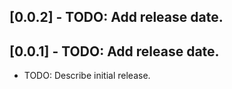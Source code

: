 ## [0.0.2] - TODO: Add release date.

## [0.0.1] - TODO: Add release date.

* TODO: Describe initial release.
